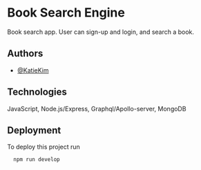 
# Book Search Engine
Book search app. User can sign-up and login, and search a book. 



## Authors

- [@KatieKim](https://github.com/KatieKim22)


## Technologies

JavaScript, Node.js/Express, Graphql/Apollo-server, MongoDB


## Deployment

To deploy this project run 

```bash
  npm run develop
```
